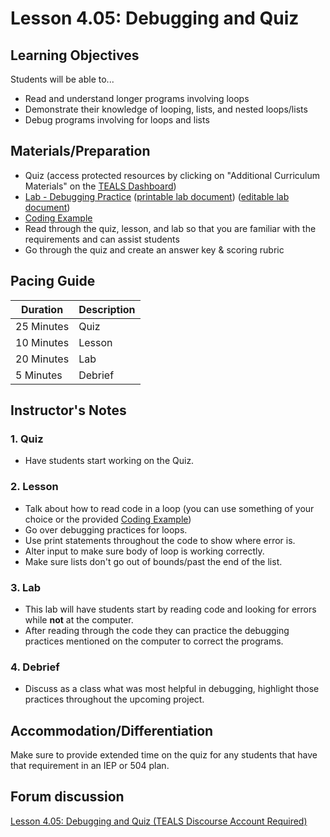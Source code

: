 # Lesson 4.05: Debugging and Quiz

## Learning Objectives

Students will be able to...

* Read and understand longer programs involving loops
* Demonstrate their knowledge of looping, lists, and nested loops/lists
* Debug programs involving for loops and lists

## Materials/Preparation

* Quiz (access protected resources by clicking on "Additional Curriculum Materials" on the [TEALS Dashboard][])
* [Lab - Debugging Practice][] ([printable lab document][]) ([editable lab document][])
* [Coding Example][]
* Read through the quiz, lesson, and lab so that you are familiar with the requirements and can assist students
* Go through the quiz and create an answer key & scoring rubric

## Pacing Guide

| **Duration**   | **Description** |
| ---------- | ----------- |
| 25 Minutes  | Quiz     |
| 10 Minutes | Lesson     |
| 20 Minutes | Lab         |
| 5 Minutes | Debrief     |

## Instructor's Notes

### 1. Quiz

* Have students start working on the Quiz.

### 2. Lesson

* Talk about how to read code in a loop (you can use something of your choice or the provided [Coding Example][])
* Go over debugging practices for loops.
* Use print statements throughout the code to show where error is.
* Alter input to make sure body of loop is working correctly.
* Make sure lists don't go out of bounds/past the end of the list.

### 3. Lab

* This lab will have students start by reading code and looking for errors while **not** at the computer.
* After reading through the code they can practice the debugging practices mentioned on the computer to correct the programs.

### 4. Debrief

* Discuss as a class what was most helpful in debugging, highlight those practices throughout the upcoming project.

## Accommodation/Differentiation

Make sure to provide extended time on the quiz for any students that have that requirement in an IEP or 504 plan.

## Forum discussion

[Lesson 4.05: Debugging and Quiz (TEALS Discourse Account Required)](https://forums.tealsk12.org/c/unit-4-looping/lesson-4-05-debugging-and-quiz)

[TEALS Dashboard]:http:/www.tealsk12.org/dashboard
[Lab - Debugging Practice]: lab.md
[Coding Example]: https://teals-introcs.gitbooks.io/2nd-semester-introduction-to-computer-science-pri/content/units/4_unit/05_lesson/longer_coding_sample.py
[printable lab document]: https://github.com/TEALSK12/2nd-semester-introduction-to-computer-science/raw/master/units/4_unit/05_lesson/lab.pdf
[editable lab document]: https://github.com/TEALSK12/2nd-semester-introduction-to-computer-science/raw/master/units/4_unit/05_lesson/lab.docx
